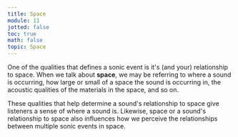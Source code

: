 ```yaml
---
title: Space
module: 11
jotted: false
toc: true
math: false
topic: Space
---
```


One of the qualities that defines a sonic event is it's (and your) relationship to space. When we talk about **space**, we may be referring to where a sound is occurring, how large or small of a space the sound is occurring in, the acoustic qualities of the materials in the space, and so on.

These qualities that help determine a sound's relationship to space give listeners a sense of where a sound is. Likewise, space or a sound's relationship to space also influences how we perceive the relationships between multiple sonic events in space.
